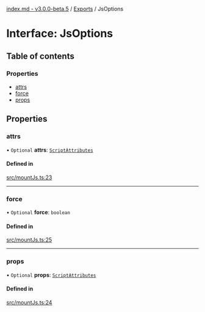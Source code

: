 [index.md - v3.0.0-beta.5](../README.md) / [Exports](../modules.md) / JsOptions

# Interface: JsOptions

## Table of contents

### Properties

- [attrs](JsOptions.md#attrs)
- [force](JsOptions.md#force)
- [props](JsOptions.md#props)

## Properties

### attrs

• `Optional` **attrs**: [`ScriptAttributes`](../modules.md#scriptattributes)

#### Defined in

[src/mountJs.ts:23](https://github.com/saqqdy/js-cool/blob/fd01ad1/src/mountJs.ts#L23)

---

### force

• `Optional` **force**: `boolean`

#### Defined in

[src/mountJs.ts:25](https://github.com/saqqdy/js-cool/blob/fd01ad1/src/mountJs.ts#L25)

---

### props

• `Optional` **props**: [`ScriptAttributes`](../modules.md#scriptattributes)

#### Defined in

[src/mountJs.ts:24](https://github.com/saqqdy/js-cool/blob/fd01ad1/src/mountJs.ts#L24)
